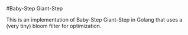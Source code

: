 #Baby-Step Giant-Step

This is an implementation of Baby-Step Giant-Step in Golang that uses a (very tiny) bloom filter for optimization.
